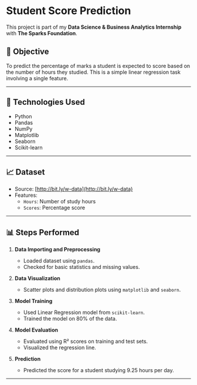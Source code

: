 # Student Score Prediction

This project is part of my **Data Science & Business Analytics Internship** with **The Sparks Foundation**.

## 📌 Objective

To predict the percentage of marks a student is expected to score based on the number of hours they studied. This is a simple linear regression task involving a single feature.

---

## 🔧 Technologies Used

- Python
- Pandas
- NumPy
- Matplotlib
- Seaborn
- Scikit-learn

---

## 📈 Dataset

- Source: [http://bit.ly/w-data](http://bit.ly/w-data)
- Features:
  - `Hours`: Number of study hours
  - `Scores`: Percentage score

---

## 📊 Steps Performed

1. **Data Importing and Preprocessing**
   - Loaded dataset using `pandas`.
   - Checked for basic statistics and missing values.

2. **Data Visualization**
   - Scatter plots and distribution plots using `matplotlib` and `seaborn`.

3. **Model Training**
   - Used Linear Regression model from `scikit-learn`.
   - Trained the model on 80% of the data.

4. **Model Evaluation**
   - Evaluated using R² scores on training and test sets.
   - Visualized the regression line.

5. **Prediction**
   - Predicted the score for a student studying 9.25 hours per day.

---

